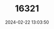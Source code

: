 ---
title: "16321"
category: "Partula otaheitana"
draft: false
date: 2024-02-22 13:03:50
languages:
  English: ["Perverse Tahiti tree snail", "Polynesian Tree Snail"]
  Tahitian: ["Areho"]
---